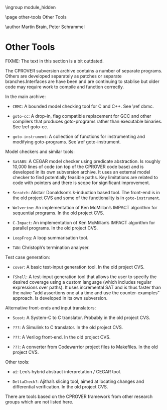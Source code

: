 \ingroup module_hidden 

\page other-tools Other Tools

\author Martin Brain, Peter Schrammel

# Other Tools

FIXME: The text in this section is a bit outdated.

The CPROVER subversion archive contains a number of separate programs.
Others are developed separately as patches or separate
branches.Interfaces are have been and are continuing to stablise but
older code may require work to compile and function correctly.

In the main archive:

* `CBMC`:   A bounded model checking tool for C and C++. See 
  \ref cbmc.

* `goto-cc`:   A drop-in, flag compatible replacement for GCC and other
  compilers that produces goto-programs rather than executable binaries.
  See \ref goto-cc.

* `goto-instrument`:   A collection of functions for instrumenting and
  modifying goto-programs. See \ref goto-instrument.

Model checkers and similar tools:

* `SatABS`:   A CEGAR model checker using predicate abstraction. Is
  roughly 10,000 lines of code (on top of the CPROVER code base) and is
  developed in its own subversion archive. It uses an external model
  checker to find potentially feasible paths. Key limitations are
  related to code with pointers and there is scope for significant
  improvement.

* `Scratch`:   Alistair Donaldson’s k-induction based tool. The
  front-end is in the old project CVS and some of the functionality is
  in `goto-instrument`.

* `Wolverine`:   An implementation of Ken McMillan’s IMPACT algorithm
  for sequential programs. In the old project CVS.

* `C-Impact`:   An implementation of Ken McMillan’s IMPACT algorithm for
  parallel programs. In the old project CVS.

* `LoopFrog`:   A loop summarisation tool.

* `TAN`:   Christoph’s termination analyser.

Test case generation:

* `cover`:   A basic test-input generation tool. In the old
    project CVS.

* `FShell`:   A test-input generation tool that allows the user to
  specify the desired coverage using a custom language (which includes
  regular expressions over paths). It uses incremental SAT and is thus
  faster than the naïve “add assertions one at a time and use the
  counter-examples” approach. Is developed in its own subversion.

Alternative front-ends and input translators:

* `Scoot`:   A System-C to C translator. Probably in the old
    project CVS.

* `???`:   A Simulink to C translator. In the old project CVS.

* `???`:   A Verilog front-end. In the old project CVS.

* `???`:   A converter from Codewarrior project files to Makefiles. In
    the old project CVS.

Other tools:

* `ai`:   Leo’s hybrid abstract interpretation / CEGAR tool.

* `DeltaCheck?`:   Ajitha’s slicing tool, aimed at locating changes and
  differential verification. In the old project CVS.

There are tools based on the CPROVER framework from other research
groups which are not listed here.
